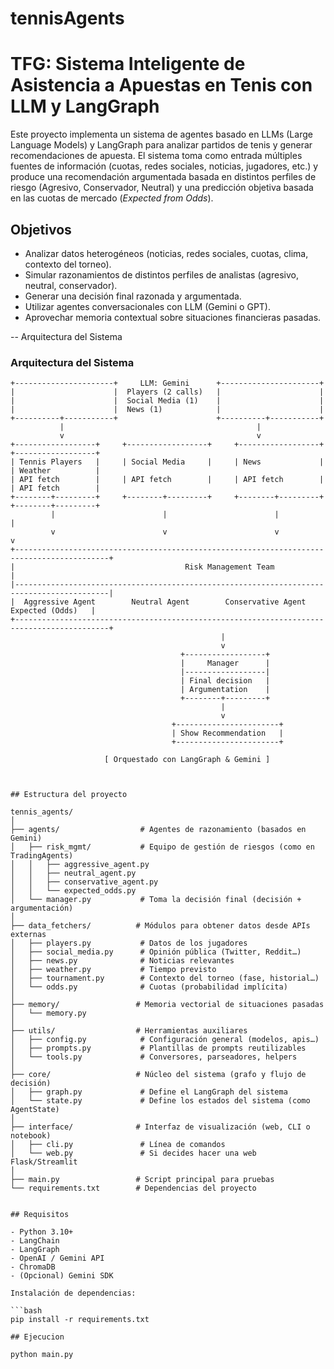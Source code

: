 # tennisAgents
# TFG: Sistema Inteligente de Asistencia a Apuestas en Tenis con LLM y LangGraph

Este proyecto implementa un sistema de agentes basado en LLMs (Large Language Models) y LangGraph para analizar partidos de tenis y generar recomendaciones de apuesta. El sistema toma como entrada múltiples fuentes de información (cuotas, redes sociales, noticias, jugadores, etc.) y produce una recomendación argumentada basada en distintos perfiles de riesgo (Agresivo, Conservador, Neutral) y una predicción objetiva basada en las cuotas de mercado (*Expected from Odds*).

## Objetivos

- Analizar datos heterogéneos (noticias, redes sociales, cuotas, clima, contexto del torneo).
- Simular razonamientos de distintos perfiles de analistas (agresivo, neutral, conservador).
- Generar una decisión final razonada y argumentada.
- Utilizar agentes conversacionales con LLM (Gemini o GPT).
- Aprovechar memoria contextual sobre situaciones financieras pasadas.

-- Arquitectura del Sistema

### Arquitectura del Sistema

```text
+----------------------+     LLM: Gemini      +----------------------+
|                      |  Players (2 calls)   |                      |
|                      |  Social Media (1)    |                      |
|                      |  News (1)            |                      |
+----------+-----------+                      +----------+-----------+
           |                                           |
           v                                           v
+------------------+     +------------------+     +------------------+     +------------------+
| Tennis Players   |     | Social Media     |     | News             |     | Weather          |
| API fetch        |     | API fetch        |     | API fetch        |     | API fetch        |
+--------+---------+     +--------+---------+     +--------+---------+     +--------+---------+
         |                        |                        |                        |
         v                        v                        v                        v
+-------------------------------------------------------------------------------------------+
|                                      Risk Management Team                                 |
|-------------------------------------------------------------------------------------------|
|  Aggressive Agent        Neutral Agent        Conservative Agent        Expected (Odds)   |
+-------------------------------------------------------------------------------------------+
                                               |
                                               v
                                      +------------------+
                                      |     Manager      |
                                      |------------------|
                                      | Final decision   |
                                      | Argumentation    |
                                      +--------+---------+
                                               |
                                               v
                                    +-----------------------+
                                    | Show Recommendation   |
                                    +-----------------------+

                     [ Orquestado con LangGraph & Gemini ]



## Estructura del proyecto

tennis_agents/
│
├── agents/                  # Agentes de razonamiento (basados en Gemini)
│   ├── risk_mgmt/           # Equipo de gestión de riesgos (como en TradingAgents)
│   │   ├── aggressive_agent.py
│   │   ├── neutral_agent.py
│   │   ├── conservative_agent.py
│   │   └── expected_odds.py
│   └── manager.py           # Toma la decisión final (decisión + argumentación)
│
├── data_fetchers/          # Módulos para obtener datos desde APIs externas
│   ├── players.py           # Datos de los jugadores
│   ├── social_media.py      # Opinión pública (Twitter, Reddit…)
│   ├── news.py              # Noticias relevantes
│   ├── weather.py           # Tiempo previsto
│   ├── tournament.py        # Contexto del torneo (fase, historial…)
│   └── odds.py              # Cuotas (probabilidad implícita)
│
├── memory/                 # Memoria vectorial de situaciones pasadas
│   └── memory.py
│
├── utils/                  # Herramientas auxiliares
│   ├── config.py            # Configuración general (modelos, apis…)
│   ├── prompts.py           # Plantillas de prompts reutilizables
│   └── tools.py             # Conversores, parseadores, helpers
│
├── core/                   # Núcleo del sistema (grafo y flujo de decisión)
│   ├── graph.py             # Define el LangGraph del sistema
│   └── state.py             # Define los estados del sistema (como AgentState)
│
├── interface/              # Interfaz de visualización (web, CLI o notebook)
│   ├── cli.py               # Línea de comandos
│   └── web.py               # Si decides hacer una web Flask/Streamlit
│
├── main.py                 # Script principal para pruebas
└── requirements.txt        # Dependencias del proyecto


## Requisitos

- Python 3.10+
- LangChain
- LangGraph
- OpenAI / Gemini API
- ChromaDB
- (Opcional) Gemini SDK

Instalación de dependencias:

```bash
pip install -r requirements.txt

## Ejecucion

python main.py
